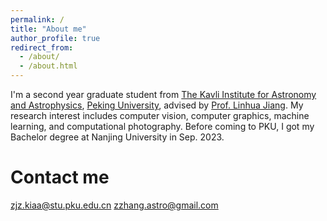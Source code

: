 ```yaml
---
permalink: /
title: "About me"
author_profile: true
redirect_from: 
  - /about/
  - /about.html
---
```


I'm a second year graduate student from [The Kavli Institute for Astronomy and Astrophysics](https://kiaa.pku.edu.cn/), [Peking University](https://www.pku.edu.cn/), advised by [Prof. Linhua Jiang](http://kavli.pku.edu.cn/~jiang/). My research interest includes computer vision, computer graphics, machine learning, and computational photography. Before coming to PKU, I got my Bachelor degree at Nanjing University in Sep. 2023.


Contact me
======
zjz.kiaa@stu.pku.edu.cn
zzhang.astro@gmail.com

